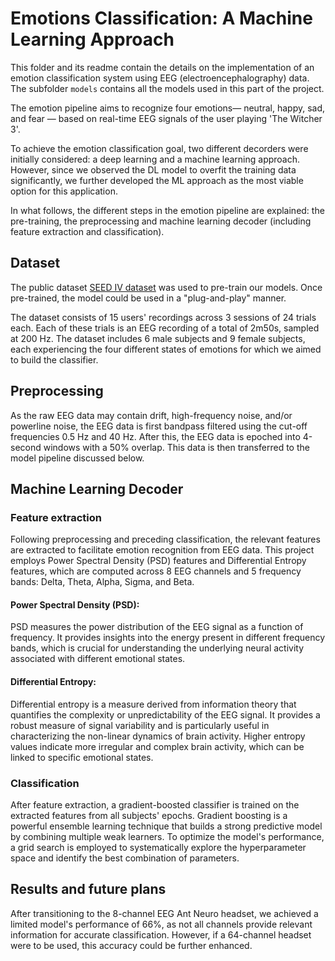 # Emotions Classification: A Machine Learning Approach

This folder and its readme  contain the details on the implementation of an emotion classification system using EEG (electroencephalography) data. The subfolder `models` contains all the models used in this part of the project.

The emotion pipeline aims to recognize four emotions— neutral, happy, sad, and fear — based on real-time EEG signals of the user playing 'The Witcher 3'.

To achieve the emotion classification goal, two different decorders were initially considered: a deep learning and a machine learning approach. However, since we observed the DL model to overfit the training data significantly, we further developed the ML approach as the most viable option for this application. 

In what follows, the different steps in the emotion pipeline are explained: the pre-training, the preprocessing and machine learning decoder (including feature extraction and classification).

## Dataset

The public dataset [SEED IV dataset](https://bcmi.sjtu.edu.cn/home/seed/seed-iv.html) was used to pre-train our models. Once pre-trained, the model could be used in a "plug-and-play" manner. 

The dataset consists of 15 users' recordings across 3 sessions of 24 trials each. Each of these trials is an EEG recording of a total of 2m50s, sampled at 200 Hz. The dataset includes 6 male subjects and 9 female subjects, each experiencing the four different states of emotions for which we aimed to build the classifier.

## Preprocessing

As the raw EEG data may contain drift, high-frequency noise, and/or powerline noise, the EEG data is first bandpass filtered using the cut-off frequencies 0.5 Hz and 40 Hz. After this, the EEG data is epoched into 4-second windows with a 50% overlap. This data is then transferred to the model pipeline discussed below.

## Machine Learning Decoder

### Feature extraction
Following preprocessing and preceding classification, the relevant features are extracted to facilitate emotion recognition from EEG data. This project employs Power Spectral Density (PSD) features and Differential Entropy features, which are computed across 8 EEG channels and 5 frequency bands: Delta, Theta, Alpha, Sigma, and Beta.

#### Power Spectral Density (PSD): 
PSD measures the power distribution of the EEG signal as a function of frequency. It provides insights into the energy present in different frequency bands, which is crucial for understanding the underlying neural activity associated with different emotional states.

#### Differential Entropy: 
Differential entropy is a measure derived from information theory that quantifies the complexity or unpredictability of the EEG signal. It provides a robust measure of signal variability and is particularly useful in characterizing the non-linear dynamics of brain activity. Higher entropy values indicate more irregular and complex brain activity, which can be linked to specific emotional states.

### Classification
After feature extraction, a gradient-boosted classifier is trained on the extracted features from all subjects' epochs. Gradient boosting is a powerful ensemble learning technique that builds a strong predictive model by combining multiple weak learners. To optimize the model's performance, a grid search is employed to systematically explore the hyperparameter space and identify the best combination of parameters.

## Results and future plans
After transitioning to the 8-channel EEG Ant Neuro headset, we achieved a limited model's performance of 66%, as not all channels provide relevant information for accurate classification.  However, if a 64-channel headset were to be used, this accuracy could be further enhanced.






